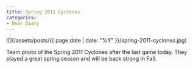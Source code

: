 ```yaml
---
title: Spring 2011 Cyclones
categories:
- Dear Diary
---
```


![](/assets/posts/{{ page.date | date: "%Y" }}/spring-2011-cyclones.jpg)
  



Team photo of the Spring 2011 Cyclones after the last game today. They played a great spring season and will be back strong in Fall.
